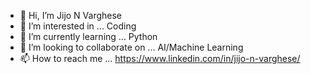 - 👋 Hi, I’m Jijo N Varghese
- 👀 I’m interested in ... Coding
- 🌱 I’m currently learning ... Python
- 💞️ I’m looking to collaborate on ... AI/Machine Learning
- 📫 How to reach me ... https://www.linkedin.com/in/jijo-n-varghese/

<!---
jijoNV/jijoNV is a ✨ special ✨ repository because its `README.md` (this file) appears on your GitHub profile.
You can click the Preview link to take a look at your changes.
--->
